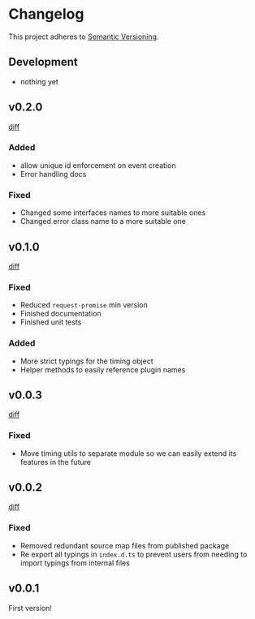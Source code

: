 # Changelog

This project adheres to [Semantic Versioning](http://semver.org/).

## Development
- nothing yet

## v0.2.0

[diff](https://github.com/PruvoNet/cronicle-client/compare/v0.1.0...v0.2.0)

### Added

- allow unique id enforcement on event creation
- Error handling docs

### Fixed

- Changed some interfaces names to more suitable ones
- Changed error class name to a more suitable one

## v0.1.0

[diff](https://github.com/PruvoNet/cronicle-client/compare/v0.0.3...v0.1.0)

### Fixed

- Reduced `request-promise` min version
- Finished documentation
- Finished unit tests

### Added

- More strict typings for the timing object
- Helper methods to easily reference plugin names

## v0.0.3

[diff](https://github.com/PruvoNet/cronicle-client/compare/v0.0.2...v0.0.3)

### Fixed

- Move timing utils to separate module so we can easily extend its features in the future

## v0.0.2

[diff](https://github.com/PruvoNet/scronicle-client/compare/v0.0.1...v0.0.2)

### Fixed

- Removed redundant source map files from published package
- Re export all typings in `index.d.ts` to prevent users from needing to import typings from internal files

## v0.0.1

First version!
